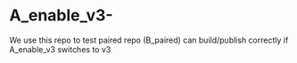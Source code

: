 # A_enable_v3-
We use this repo to test paired repo (B_paired) can build/publish correctly if A_enable_v3 switches to v3
